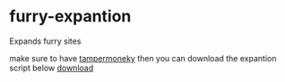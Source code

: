 # furry-expantion
Expands furry sites 

make sure to have [tampermoneky](https://www.tampermonkey.net/)
then you can download the expantion script below
[download](https://github.com/shadow-boop/furry-expantion/raw/main/fe.user.js "aaa")

